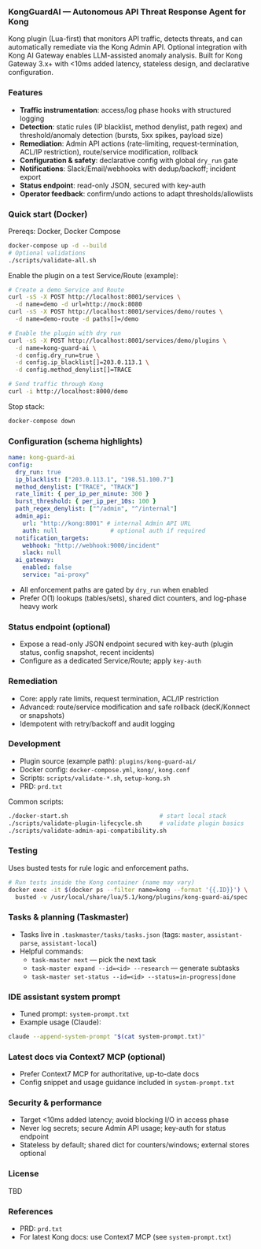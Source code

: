 ### KongGuardAI — Autonomous API Threat Response Agent for Kong

Kong plugin (Lua-first) that monitors API traffic, detects threats, and can automatically remediate via the Kong Admin API. Optional integration with Kong AI Gateway enables LLM-assisted anomaly analysis. Built for Kong Gateway 3.x+ with <10ms added latency, stateless design, and declarative configuration.

### Features
- **Traffic instrumentation**: access/log phase hooks with structured logging
- **Detection**: static rules (IP blacklist, method denylist, path regex) and threshold/anomaly detection (bursts, 5xx spikes, payload size)
- **Remediation**: Admin API actions (rate-limiting, request-termination, ACL/IP restriction), route/service modification, rollback
- **Configuration & safety**: declarative config with global `dry_run` gate
- **Notifications**: Slack/Email/webhooks with dedup/backoff; incident export
- **Status endpoint**: read-only JSON, secured with key-auth
- **Operator feedback**: confirm/undo actions to adapt thresholds/allowlists

### Quick start (Docker)
Prereqs: Docker, Docker Compose

```bash
docker-compose up -d --build
# Optional validations
./scripts/validate-all.sh
```

Enable the plugin on a test Service/Route (example):
```bash
# Create a demo Service and Route
curl -sS -X POST http://localhost:8001/services \
  -d name=demo -d url=http://mock:8080
curl -sS -X POST http://localhost:8001/services/demo/routes \
  -d name=demo-route -d paths[]=/demo

# Enable the plugin with dry run
curl -sS -X POST http://localhost:8001/services/demo/plugins \
  -d name=kong-guard-ai \
  -d config.dry_run=true \
  -d config.ip_blacklist[]=203.0.113.1 \
  -d config.method_denylist[]=TRACE

# Send traffic through Kong
curl -i http://localhost:8000/demo
```

Stop stack:
```bash
docker-compose down
```

### Configuration (schema highlights)
```yaml
name: kong-guard-ai
config:
  dry_run: true
  ip_blacklist: ["203.0.113.1", "198.51.100.7"]
  method_denylist: ["TRACE", "TRACK"]
  rate_limit: { per_ip_per_minute: 300 }
  burst_threshold: { per_ip_per_10s: 100 }
  path_regex_denylist: ["^/admin", "^/internal"]
  admin_api:
    url: "http://kong:8001" # internal Admin API URL
    auth: null               # optional auth if required
  notification_targets:
    webhook: "http://webhook:9000/incident"
    slack: null
  ai_gateway:
    enabled: false
    service: "ai-proxy"
```
- All enforcement paths are gated by `dry_run` when enabled
- Prefer O(1) lookups (tables/sets), shared dict counters, and log-phase heavy work

### Status endpoint (optional)
- Expose a read-only JSON endpoint secured with key-auth (plugin status, config snapshot, recent incidents)
- Configure as a dedicated Service/Route; apply `key-auth`

### Remediation
- Core: apply rate limits, request termination, ACL/IP restriction
- Advanced: route/service modification and safe rollback (decK/Konnect or snapshots)
- Idempotent with retry/backoff and audit logging

### Development
- Plugin source (example path): `plugins/kong-guard-ai/`
- Docker config: `docker-compose.yml`, `kong/`, `kong.conf`
- Scripts: `scripts/validate-*.sh`, `setup-kong.sh`
- PRD: `prd.txt`

Common scripts:
```bash
./docker-start.sh                          # start local stack
./scripts/validate-plugin-lifecycle.sh     # validate plugin basics
./scripts/validate-admin-api-compatibility.sh
```

### Testing
Uses busted tests for rule logic and enforcement paths.
```bash
# Run tests inside the Kong container (name may vary)
docker exec -it $(docker ps --filter name=kong --format '{{.ID}}') \
  busted -v /usr/local/share/lua/5.1/kong/plugins/kong-guard-ai/spec
```

### Tasks & planning (Taskmaster)
- Tasks live in `.taskmaster/tasks/tasks.json` (tags: `master`, `assistant-parse`, `assistant-local`)
- Helpful commands:
  - `task-master next` — pick the next task
  - `task-master expand --id=<id> --research` — generate subtasks
  - `task-master set-status --id=<id> --status=in-progress|done`

### IDE assistant system prompt
- Tuned prompt: `system-prompt.txt`
- Example usage (Claude):
```bash
claude --append-system-prompt "$(cat system-prompt.txt)"
```

### Latest docs via Context7 MCP (optional)
- Prefer Context7 MCP for authoritative, up-to-date docs
- Config snippet and usage guidance included in `system-prompt.txt`

### Security & performance
- Target <10ms added latency; avoid blocking I/O in access phase
- Never log secrets; secure Admin API usage; key-auth for status endpoint
- Stateless by default; shared dict for counters/windows; external stores optional

### License
TBD

### References
- PRD: `prd.txt`
- For latest Kong docs: use Context7 MCP (see `system-prompt.txt`)
